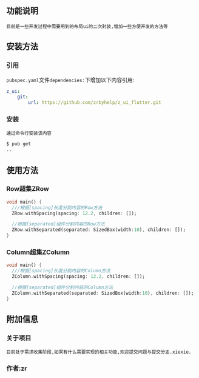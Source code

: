 ## 功能说明
    目前是一些开发过程中需要用到的布局ui的二次封装,增加一些方便开发的方法等
## 安装方法  
### 引用  
`pubspec.yaml`文件`dependencies:`下增加以下内容引用:  
```yaml
z_ui:  
    git:  
        url: https://github.com/zrbyhelp/z_ui_flutter.git  
```  
### 安装  
    通过命令行安装该内容  
```bash
$ pub get
..
```  
## 使用方法  
### Row超集ZRow  
```dart
void main() {
  ///根据[spacing]长度分割内容的Row方法
  ZRow.withSpacing(spacing: 12.2, children: []);

  //根据[separated]组件分割内容的Row方法
  ZRow.withSeparated(separated: SizedBox(width:10), children: []);
}
```  
### Column超集ZColumn
```dart
void main() {
  ///根据[spacing]长度分割内容的Column方法
  ZColumn.withSpacing(spacing: 12.2, children: []);

  //根据[separated]组件分割内容的Column方法
  ZColumn.withSeparated(separated: SizedBox(width:10), children: []);
}
```  
## 附加信息  
### 关于项目
    目前处于需求收集阶段,如果有什么需要实现的相关功能,欢迎提交问题与提交分支.xiexie.
### 作者:zr  